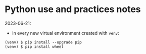 # Python use and practices notes

2023-06-21:  
- in every new virtual environment created with `venv`:  
```shell
(venv) $ pip install --upgrade pip
(venv) $ pip install wheel
```
 

